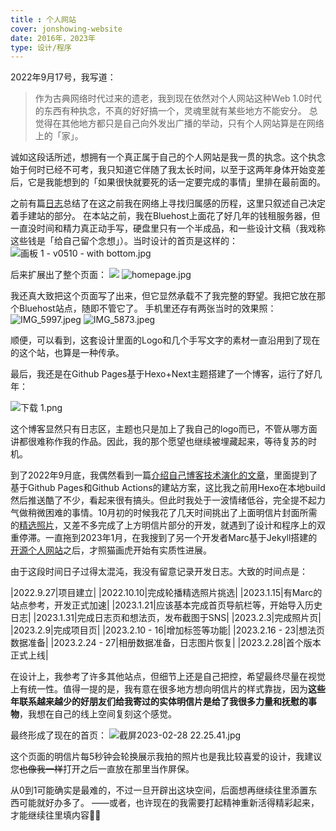 ```yaml
---
title : 个人网站
cover: jonshowing-website
date: 2016年，2023年
type: 设计/程序
---
```


2022年9月17号，我写道：
> 作为古典网络时代过来的遗老，我到现在依然对个人网站这种Web 1.0时代的东西有种执念，不真的好好搞一个，灵魂里就有某些地方不能安分。
总觉得在其他地方都只是自己向外发出广播的举动，只有个人网站算是在网络上的「家」。

诚如这段话所述，想拥有一个真正属于自己的个人网站是我一贯的执念。这个执念始于何时已经不可考，我只知道它伴随了我太长时间，以至于这两年身体开始变差后，它是我能想到的「如果很快就要死的话一定要完成的事情」里排在最前面的。

之前有篇[日志](/blog/2016/06/26/feeling-of-belong/)总结了在这之前我在网络上寻找归属感的历程，这里只叙述自己决定着手建站的部分。
在本站之前，我在Bluehost上面花了好几年的钱租服务器，但一直没时间和精力真正动手写，硬盘里只有一个半成品，和一些设计文稿（我戏称这些钱是「给自己留个念想」）。当时设计的首页是这样的：
![画板 1 - v0510 - with bottom.jpg](https://s2.loli.net/2023/02/23/HtYdj7VpbZCLKWk.jpg)

后来扩展出了整个页面：
![](https://s2.loli.net/2023/02/28/xkodhwDMBGEi6Z5.jpg)
![homepage.jpg](https://s2.loli.net/2023/02/23/P8WTqIR6U9SN1wM.jpg)

我还真大致把这个页面写了出来，但它显然承载不了我完整的野望。我把它放在那个Bluehost站点，随即不管它了。
手机里还存有两张当时的效果照：
![IMG_5997.jpeg](https://s2.loli.net/2023/02/26/oSM2uEYtLwaB6Kj.jpg)
![IMG_5873.jpeg](https://s2.loli.net/2023/02/26/2Dn7dTkfOvq5bmo.jpg)

顺便，可以看到，这套设计里面的Logo和几个手写文字的素材一直沿用到了现在的这个站，也算是一种传承。

最后，我还是在Github Pages基于Hexo+Next主题搭建了一个博客，运行了好几年：

![下载 _1_.png](https://s2.loli.net/2023/02/23/OMujc6z9F5kEUNq.png)

这个博客显然只有日志区，主题也只是加上了我自己的logo而已，不管从哪方面讲都很难称作我的作品。因此，我的那个愿望也继续被埋藏起来，等待复苏的时机。

到了2022年9月底，我偶然看到一篇[介绍自己博客技术演化的文章](https://mebtte.com/migration_of_my_blog_structure)，里面提到了基于Github Pages和Github Actions的建站方案，这比我之前用Hexo在本地build然后推送酷了不少，看起来很有搞头。但此时我处于一波情绪低谷，完全提不起力气做稍微困难的事情。10月初的时候我花了几天时间挑出了上面明信片封面所需的[精选照片](https://www.douban.com/photos/album/1897181383/)，又差不多完成了上方明信片部分的开发，就遇到了设计和程序上的双重停滞。一直拖到2023年1月，在我搜到了另一个开发者Marc基于Jekyll搭建的[开源个人网站](https://github.com/marcgg/marcgg.github.com)之后，才照猫画虎开始有实质性进展。

由于这段时间日子过得太混沌，我没有留意记录开发日志。大致的时间点是：

|2022.9.27|项目建立|
|2022.10.10|完成轮播精选照片挑选|
|2023.1.15|有Marc的站点参考，开发正式加速|
|2023.1.21|应该基本完成首页导航栏等，开始导入历史日志|
|2023.1.31|完成日志页和想法页，发布截图于SNS|
|2023.2.3|完成照片页|
|2023.2.9|完成项目页|
|2023.2.10 - 16|增加标签等功能|
|2023.2.16 - 23|想法页数据准备|
|2023.2.24 - 27|相册数据准备，日志图片恢复|
|2023.2.28|首个版本正式上线|

在设计上，我参考了许多其他站点，但细节上还是自己把控，希望最终尽量在视觉上有统一性。值得一提的是，我有意在很多地方想向明信片的样式靠拢，因为**这些年联系越来越少的好朋友们给我寄过的实体明信片是给了我很多力量和抚慰的事物**，我想在自己的线上空间复刻这个感觉。

最终形成了现在的首页：
![截屏2023-02-28 22.25.41.jpg](https://s2.loli.net/2023/02/28/XTZKmk1d5R3QPvz.jpg)

这个页面的明信片每5秒钟会轮换展示我拍的照片也是我比较喜爱的设计，我建议您~~也像我一样~~打开之后一直放在那里当作屏保。

从0到1可能确实是最难的，不过一旦开辟出这块空间，后面想再继续往里添置东西可能就好办多了。
——或者，也许现在的我需要打起精神重新活得精彩起来，才能继续往里填内容🤦‍♂️